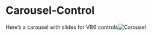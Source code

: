 # Carousel-Control
Here’s a carousel with slides for VB6 controls![Carousel](https://user-images.githubusercontent.com/16883228/130412646-4b22245b-5a9d-4dc3-927e-cbf543f5d29c.png)

